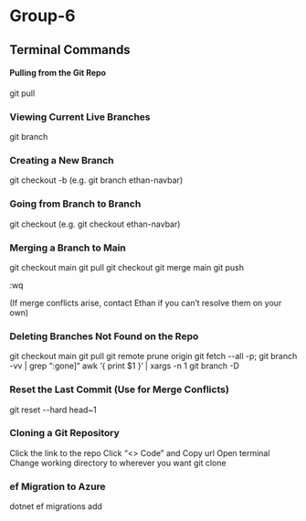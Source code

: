 # Group-6

## Terminal Commands

#### Pulling from the Git Repo
git pull

### Viewing Current Live Branches 
git branch 

### Creating a New Branch 
git checkout -b <branch-name>(e.g. git branch ethan-navbar)

### Going from Branch to Branch 
git checkout <branch-name> (e.g. git checkout ethan-navbar) 

### Merging a Branch to Main 
git checkout main 
git pull 
git checkout <BRANCH> 
git merge main 
git push 

:wq

(If merge conflicts arise, contact Ethan if you can’t resolve them on your own) 

### Deleting Branches Not Found on the Repo 
git checkout main
git pull
git remote prune origin 
git fetch --all -p; git branch -vv | grep “:gone]“ awk ‘{ print $1 }‘  | xargs -n 1 git branch -D

### Reset the Last Commit (Use for Merge Conflicts) 
git reset --hard head~1

### Cloning a Git Repository
Click the link to the repo
Click “<> Code” and Copy url 
Open terminal 
Change working directory to wherever you want 
git clone <copied url>


### ef Migration to Azure
dotnet ef migrations add <title>
dotnet ef database update -v



